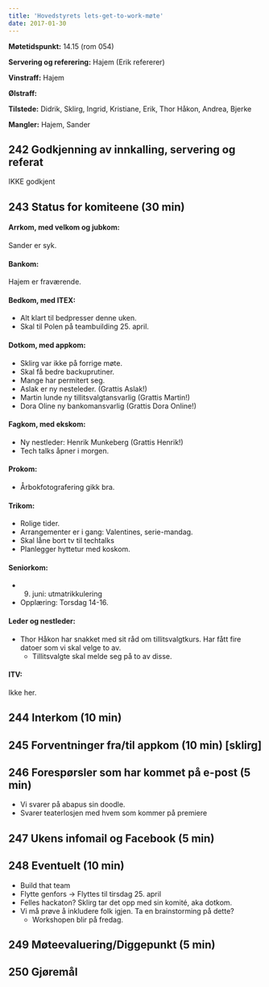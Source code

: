 ```yaml
---
title: 'Hovedstyrets lets-get-to-work-møte'
date: 2017-01-30
---
```


**Møtetidspunkt:** 14.15 (rom 054)

**Servering og referering:** Hajem (Erik refererer)

**Vinstraff:** Hajem

**Ølstraff:**  

**Tilstede:** Didrik, Sklirg, Ingrid, Kristiane, Erik, Thor Håkon, Andrea, Bjerke

**Mangler:** Hajem, Sander

## 242 Godkjenning av innkalling, servering og referat 
  IKKE godkjent

## 243 Status for komiteene (30 min)

#### Arrkom, med velkom og jubkom:
  Sander er syk.

#### Bankom:  
  Hajem er fraværende. 

#### Bedkom, med ITEX:  
  - Alt klart til bedpresser denne uken. 
  - Skal til Polen på teambuilding 25. april.

#### Dotkom, med appkom:
  - Sklirg var ikke på forrige møte. 
  - Skal få bedre backuprutiner.
  - Mange har permitert seg. 
  - Aslak er ny nesteleder. (Grattis Aslak!)
  - Martin lunde ny tillitsvalgtansvarlig (Grattis Martin!)
  - Dora Oline ny bankomansvarlig (Grattis Dora Online!)

#### Fagkom, med ekskom:  
  - Ny nestleder: Henrik Munkeberg (Grattis Henrik!)
  - Tech talks åpner i morgen. 
  

#### Prokom:  
  - Årbokfotografering gikk bra.

#### Trikom:  
  - Rolige tider.
  - Arrangementer er i gang: Valentines, serie-mandag.
  - Skal låne bort tv til techtalks
  - Planlegger hyttetur med koskom.

#### Seniorkom: 
  - 9. juni: utmatrikkulering
  - Opplæring: Torsdag 14-16. 

#### Leder og nestleder:  
  - Thor Håkon har snakket med sit råd om tillitsvalgtkurs. Har fått fire datoer som vi skal velge to av. 
    - Tillitsvalgte skal melde seg på to av disse. 
  

#### ITV: 
Ikke her.

## 244 Interkom (10 min) 
  

## 245 Forventninger fra/til appkom (10 min) [sklirg]

## 246 Forespørsler som har kommet på e-post (5 min) 
  - Vi svarer på abapus sin doodle.
  - Svarer teaterlosjen med hvem som kommer på premiere

## 247 Ukens infomail og Facebook (5 min)  


## 248 Eventuelt (10 min)
  - Build that team
  - Flytte genfors -> Flyttes til tirsdag 25. april
  - Felles hackaton? Sklirg tar det opp med sin komité, aka dotkom.
  - Vi må prøve å inkludere folk igjen. Ta en brainstorming på dette?
    - Workshopen blir på fredag.

## 249 Møteevaluering/Diggepunkt (5 min)

## 250 Gjøremål
